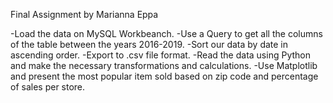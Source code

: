
Final Assignment by Marianna Eppa

-Load the data on MySQL Workbeanch. -Use a Query to get all the columns of the table between the years 2016-2019. -Sort our data by date in ascending order. -Export to .csv file format. -Read the data using Python and make the necessary transformations and calculations. -Use Matplotlib and present the most popular item sold based on zip code and percentage of sales per store.
